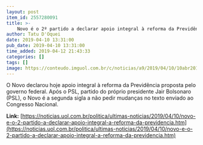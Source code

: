 ```yaml
---
layout: post
item_id: 2557280091
title: >-
    Novo é o 2º partido a declarar apoio integral à reforma da Previdência
author: Tatu D'Oquei
date: 2019-04-10 13:31:00
pub_date: 2019-04-10 13:31:00
time_added: 2019-04-12 21:43:33
categories: []
tags: []
image: https://conteudo.imguol.com.br/c/noticias/a9/2019/04/10/10abr2019---joao-amoedo-durante-entrevista-1554919446247_v2_615x300.jpg
---
```


O Novo declarou hoje apoio integral à reforma da Previdência proposta pelo governo federal. Após o PSL, partido do próprio presidente Jair Bolsonaro (PSL), o Novo é a segunda sigla a não pedir mudanças no texto enviado ao Congresso Nacional.

**Link:** [https://noticias.uol.com.br/politica/ultimas-noticias/2019/04/10/novo-e-o-2-partido-a-declarar-apoio-integral-a-reforma-da-previdencia.htm](https://noticias.uol.com.br/politica/ultimas-noticias/2019/04/10/novo-e-o-2-partido-a-declarar-apoio-integral-a-reforma-da-previdencia.htm)

